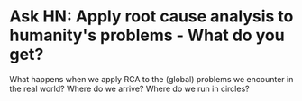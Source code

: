 # Ask HN: Apply root cause analysis to humanity's problems - What do you get?

What happens when we apply RCA to the (global) problems we encounter in the real world? Where do we arrive? Where do we run in circles?
